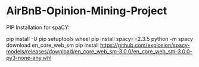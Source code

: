 # AirBnB-Opinion-Mining-Project
PIP Installation for spaCY:

pip install -U pip setuptools wheel
pip install spacy==2.3.5
python -m spacy download en_core_web_sm
pip install https://github.com/explosion/spacy-models/releases/download/en_core_web_sm-3.0.0/en_core_web_sm-3.0.0-py3-none-any.whl